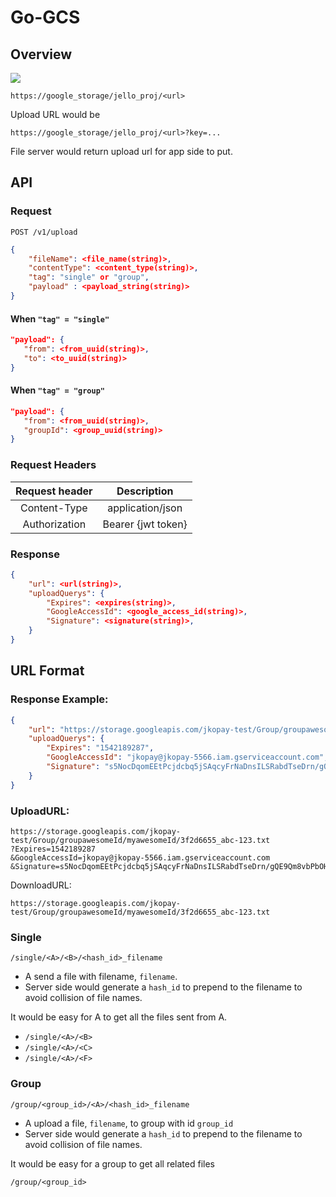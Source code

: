 
# Go-GCS 

## Overview

![](https://i.imgur.com/dalZEaf.png)


`https://google_storage/jello_proj/<url>`

Upload URL would be 

`https://google_storage/jello_proj/<url>?key=...`

File server would return upload url for app side to put.

## API


### Request

```
POST /v1/upload
```

```json
{
    "fileName": <file_name(string)>,
    "contentType": <content_type(string)>,
    "tag": "single" or "group",
    "payload" : <payload_string(string)>
}
```

#### When `"tag" = "single"`

```json
"payload": {
   "from": <from_uuid(string)>,
   "to": <to_uuid(string)>
}
```

#### When `"tag" = "group"`

```json
"payload": {
   "from": <from_uuid(string)>,
   "groupId": <group_uuid(string)>
}
```

### Request Headers

|Request header|Description|
|:-:|:-:|
|Content-Type| application/json |
| Authorization | Bearer {jwt token} |


### Response

```json
{
    "url": <url(string)>,
    "uploadQuerys": {
        "Expires": <expires(string)>,
        "GoogleAccessId": <google_access_id(string)>,
        "Signature": <signature(string)>,
    }
}
```

## URL Format

### Response Example:

```json
{
    "url": "https://storage.googleapis.com/jkopay-test/Group/groupawesomeId/myawesomeId/3f2d6655_abc-123.txt",
    "uploadQuerys": {
        "Expires": "1542189287",
        "GoogleAccessId": "jkopay@jkopay-5566.iam.gserviceaccount.com",
        "Signature": "s5NocDqomEEtPcjdcbq5jSAqcyFrNaDnsILSRabdTseDrn/gQE9Qm8vbPbOHzWs2oe6bZiJi0vXW8Sh/Wf5KYoTXUloeKAsmao9StcLz2ShYJ6ZvSaLz2bccwu/j1KV/AKDirihnYlBgDue/HS59mKE6swALYgzlojxATCXpIKgAkcRC5VSAIrH+o2DlQ6gCn+xTDZBHiqsB8XM3sjtvy23elKjCfCpK7duuQU/6t24cEhN9gvaK69kBQmEi687+XX618WoH8d85KgebcyuYNsFNSF6BgJZj2qwNkOxxVKBFgxmk1MfP+/qaY7TeiqhhxiTCQGS7NJ/Fr92HcPSblQ=="
    }
}
```

### UploadURL: 
```
https://storage.googleapis.com/jkopay-test/Group/groupawesomeId/myawesomeId/3f2d6655_abc-123.txt
?Expires=1542189287
&GoogleAccessId=jkopay@jkopay-5566.iam.gserviceaccount.com
&Signature=s5NocDqomEEtPcjdcbq5jSAqcyFrNaDnsILSRabdTseDrn/gQE9Qm8vbPbOHzWs2oe6bZiJi0vXW8Sh/Wf5KYoTXUloeKAsmao9StcLz2ShYJ6ZvSaLz2bccwu/j1KV/AKDirihnYlBgDue/HS59mKE6swALYgzlojxATCXpIKgAkcRC5VSAIrH+o2DlQ6gCn+xTDZBHiqsB8XM3sjtvy23elKjCfCpK7duuQU/6t24cEhN9gvaK69kBQmEi687+XX618WoH8d85KgebcyuYNsFNSF6BgJZj2qwNkOxxVKBFgxmk1MfP+/qaY7TeiqhhxiTCQGS7NJ/Fr92HcPSblQ==
```
DownloadURL:
```
https://storage.googleapis.com/jkopay-test/Group/groupawesomeId/myawesomeId/3f2d6655_abc-123.txt
```

### Single

`/single/<A>/<B>/<hash_id>_filename`

* A send a file with filename, `filename`.
* Server side would generate a `hash_id` to prepend to the filename to avoid collision of file names.

It would be easy for A to get all the files sent from A.

* `/single/<A>/<B>`
* `/single/<A>/<C>`
* `/single/<A>/<F>`


### Group

`/group/<group_id>/<A>/<hash_id>_filename`

* A upload a file, `filename`, to group with id `group_id`
* Server side would generate a `hash_id` to prepend to the filename to avoid collision of file names.

It would be easy for a group to get all related files

`/group/<group_id>`
